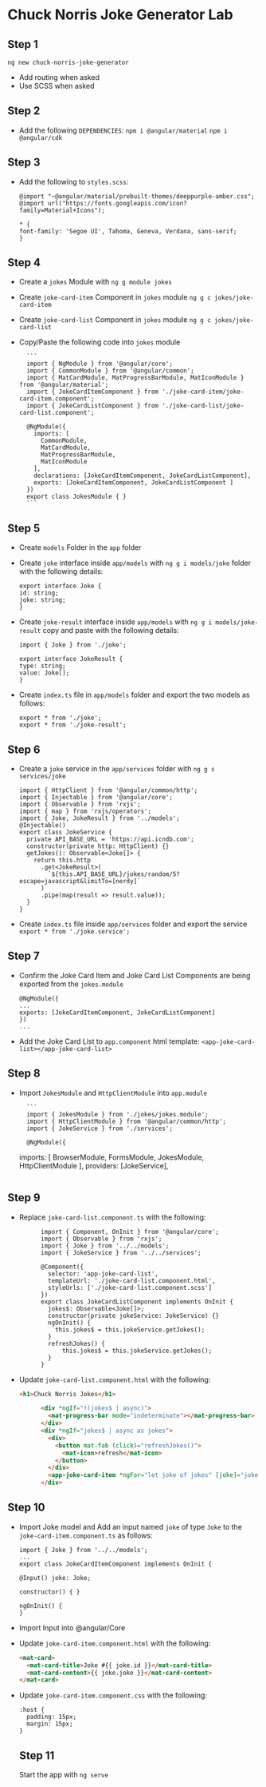 # Chuck Norris Joke Generator Lab

## Step 1

```ng new chuck-norris-joke-generator```

- Add routing when asked
- Use SCSS when asked

## Step 2

* Add the following `DEPENDENCIES`:
```npm i @angular/material```
```npm i @angular/cdk```

## Step 3

* Add the following to `styles.scss`:

  ```
  @import "~@angular/material/prebuilt-themes/deeppurple-amber.css";
  @import url("https://fonts.googleapis.com/icon?family=Material+Icons");

  * {
  font-family: 'Segoe UI', Tahoma, Geneva, Verdana, sans-serif;
  }
  ```

## Step 4

* Create a `jokes` Module with ```ng g module jokes```
* Create `joke-card-item` Component in `jokes` module ```ng g c jokes/joke-card-item```
* Create `joke-card-list` Component in `jokes` module ```ng g c jokes/joke-card-list```
* Copy/Paste the following code into `jokes` module

      	```
      	import { NgModule } from '@angular/core';
      	import { CommonModule } from '@angular/common';
      	import { MatCardModule, MatProgressBarModule, MatIconModule } from '@angular/material';
      	import { JokeCardItemComponent } from './joke-card-item/joke-card-item.component';
      	import { JokeCardListComponent } from './joke-card-list/joke-card-list.component';

      	@NgModule({
      	  imports: [
      	    CommonModule,
      	    MatCardModule,
      	    MatProgressBarModule,
      	    MatIconModule
      	  ],
      	  declarations: [JokeCardItemComponent, JokeCardListComponent],
      	  exports: [JokeCardItemComponent, JokeCardListComponent ]
      	})
      	export class JokesModule { }
      	```

## Step 5

* Create `models` Folder in the `app` folder
* Create `joke` interface inside `app/models` with ```ng g i models/joke``` folder with the following details:

  ```
  export interface Joke {
  id: string;
  joke: string;
  }
  ```

* Create `joke-result` interface inside `app/models` with ```ng g i models/joke-result``` copy and paste with the following details:

  ```
  import { Joke } from './joke';

  export interface JokeResult {
  type: string;
  value: Joke[];
  }
  ```

* Create `index.ts` file in `app/models` folder and export the two models as follows:

  ```
  export * from './joke';
  export * from './joke-result';
  ```

## Step 6

* Create a `joke` service in the `app/services` folder with ```ng g s services/joke```

  ```
  import { HttpClient } from '@angular/common/http';
  import { Injectable } from '@angular/core';
  import { Observable } from 'rxjs';
  import { map } from 'rxjs/operators';
  import { Joke, JokeResult } from '../models';
  @Injectable()
  export class JokeService {
    private API_BASE_URL = 'https://api.icndb.com';
    constructor(private http: HttpClient) {}
    getJokes(): Observable<Joke[]> {
      return this.http
        .get<JokeResult>(
          `${this.API_BASE_URL}/jokes/random/5?escape=javascript&limitTo=[nerdy]`
        )
        .pipe(map(result => result.value));
    }
  }
  ```

* Create `index.ts` file inside `app/services` folder and export the service
  `export * from './joke.service';`

## Step 7

* Confirm the Joke Card Item and Joke Card List Components are being exported from the `jokes.module`

  ```
  @NgModule({
  ...
  exports: [JokeCardItemComponent, JokeCardListComponent]
  })
  ...
  ```

* Add the Joke Card List to `app.component` html template:
  `<app-joke-card-list></app-joke-card-list>`

## Step 8

* Import `JokesModule` and `HttpClientModule` into `app.module`

      	```
      	import { JokesModule } from './jokes/jokes.module';
      	import { HttpClientModule } from '@angular/common/http';
        import { JokeService } from './services';

      	@NgModule({

  imports: [ BrowserModule, FormsModule, JokesModule, HttpClientModule ],
  providers: [JokeService],
  ```

## Step 9

* Replace `joke-card-list.component.ts` with the following:

  ```
  		import { Component, OnInit } from '@angular/core';
  		import { Observable } from 'rxjs';
  		import { Joke } from '../../models';
  		import { JokeService } from '../../services';

  		@Component({
  		  selector: 'app-joke-card-list',
  		  templateUrl: './joke-card-list.component.html',
  		  styleUrls: ['./joke-card-list.component.scss']
  		})
  		export class JokeCardListComponent implements OnInit {
  		  jokes$: Observable<Joke[]>;
  		  constructor(private jokeService: JokeService) {}
  		  ngOnInit() {
  		    this.jokes$ = this.jokeService.getJokes();
  		  }
  		  refreshJokes() {
  		      this.jokes$ = this.jokeService.getJokes();
  		  }
  		}
  ```

* Update `joke-card-list.component.html` with the following:

  ```html
  <h1>Chuck Norris Jokes</h1>

    	<div *ngIf="!(jokes$ | async)">
    	  <mat-progress-bar mode="indeterminate"></mat-progress-bar>
    	</div>
    	<div *ngIf="jokes$ | async as jokes">
    	  <div>
    	    <button mat-fab (click)="refreshJokes()">
    	      <mat-icon>refresh</mat-icon>
    	    </button>
    	  </div>
    	  <app-joke-card-item *ngFor="let joke of jokes" [joke]="joke"></app-joke-card-item>
    	</div>
  ```

## Step 10

* Import Joke model and Add an input named `joke` of type `Joke` to the `joke-card-item.component.ts` as follows:

  ```
  import { Joke } from '../../models';
  ...
  export class JokeCardItemComponent implements OnInit {

  @Input() joke: Joke;

  constructor() { }

  ngOnInit() {
  }
  ```

* Import Input into @angular/Core

* Update `joke-card-item.component.html` with the following:

  ```html
  <mat-card>
    <mat-card-title>Joke #{{ joke.id }}</mat-card-title>
    <mat-card-content>{{ joke.joke }}</mat-card-content>
  </mat-card>
  ```

* Update `joke-card-item.component.css` with the following:

  ```
  :host {
    padding: 15px;
    margin: 15px;
  }
  ```

  ## Step 11
  Start the app with ```ng serve```

